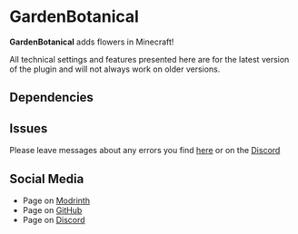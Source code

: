 # GardenBotanical
**GardenBotanical** adds flowers in Minecraft!

All technical settings and features presented here are for the latest version of the plugin and will not always work on older versions.

## Dependencies


## Issues
Please leave messages about any errors you find [here](https://github.com/MusiJVR/GardenBotanical/issues) or on the [Discord](https://discord.gg/xY8WJt7VGr)

## Social Media

- Page on [Modrinth](https://modrinth.com/mod/gardenbotanical)
- Page on [GitHub](https://github.com/MusiJVR/GardenBotanical)
- Page on [Discord](https://discord.gg/xY8WJt7VGr)